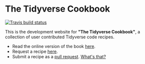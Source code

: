 # The Tidyverse Cookbook

[![Travis build status](https://travis-ci.org/rstudio-education/tidyverse-cookbook.svg?branch=master)](https://travis-ci.org/rstudio-education/tidyverse-cookbook)

This is the development website for __"The Tidyverse Cookbook"__, a collection of user contributed Tidyverse code recipes. 

* Read the online version of the book [here](https://rstudio-education.github.io/tidyverse-cookbook/).
* Request a recipe [here](https://github.com/rstudio-education/tidyverse-cookbook/issues).
* Submit a recipe as a [pull request](https://github.com/rstudio-education/tidyverse-cookbook/pulls). [What's that?](https://help.github.com/articles/about-pull-requests/)
